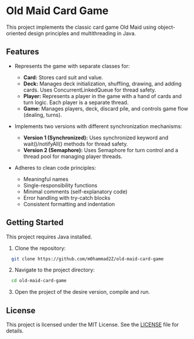 # Old Maid Card Game

This project implements the classic card game Old Maid using object-oriented design principles and multithreading in Java. 

## Features

* Represents the game with separate classes for:
    * **Card:** Stores card suit and value.
    * **Deck:** Manages deck initialization, shuffling, drawing, and adding cards. Uses ConcurrentLinkedQueue for thread safety.
    * **Player:** Represents a player in the game with a hand of cards and turn logic. Each player is a separate thread.
    * **Game:** Manages players, deck, discard pile, and controls game flow (dealing, turns).

* Implements two versions with different synchronization mechanisms:
    * **Version 1 (Synchronized):** Uses synchronized keyword and wait()/notifyAll() methods for thread safety.
    * **Version 2 (Semaphore):** Uses Semaphore for turn control and a thread pool for managing player threads.

* Adheres to clean code principles:
    * Meaningful names
    * Single-responsibility functions
    * Minimal comments (self-explanatory code)
    * Error handling with try-catch blocks
    * Consistent formatting and indentation

## Getting Started

This project requires Java installed. 

1. Clone the repository:
  ```bash
    git clone https://github.com/m0hammad2Z/old-maid-card-game
  ```
2. Navigate to the project directory:
  ```bash
    cd old-maid-card-game
  ```
3. Open the project of the desire version, compile and run.

## License

This project is licensed under the MIT License. See the [LICENSE](LICENSE.md) file for details.

